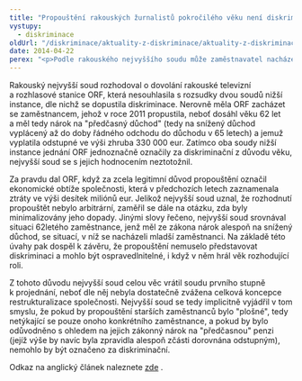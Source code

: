 ```yaml
---
title: "Propouštění rakouských žurnalistů pokročilého věku není diskriminační"
vystupy:
  - diskriminace
oldUrl: "/diskriminace/aktuality-z-diskriminace/aktuality-z-diskriminace-2014/propousteni-rakouskych-zurnalistu-pokrocileho-veku-neni-diskriminacni/"
date: 2014-04-22
perex: "<p>Podle rakouského nejvyššího soudu může zaměstnavatel nacházející se v ekonomicky obtížné situaci propouštět primárně ty zaměstnance, kteří již mají nárok na předčasný důchod.  </p>"
---
```


<!-- imported from the old website -->

<p class="align-blok">Rakouský nejvyšší soud rozhodoval o dovolání rakouské televizní a rozhlasové stanice ORF, která nesouhlasila s rozsudky dvou soudů nižší instance, dle nichž se dopustila diskriminace. Nerovně měla ORF zacházet se zaměstnancem, jehož v roce 2011 propustila, neboť dosáhl věku 62 let a měl tedy nárok na &quot;předčasný důchod&quot; (tedy na snížený důchod vyplácený až do doby řádného odchodu do důchodu v 65 letech) a jemuž vyplatila odstupné ve výši zhruba 330 000 eur. Zatímco oba soudy nižší instance jednání ORF jednoznačně označily za diskriminační z důvodu věku, nejvyšší soud se s jejich hodnocením neztotožnil.</p><p class="align-blok">Za pravdu dal ORF, když za zcela legitimní důvod propouštění označil ekonomické obtíže společnosti, která v předchozích letech zaznamenala ztráty ve výši desítek miliónů eur. Jelikož nejvyšší soud uznal, že rozhodnutí propouštět nebylo arbitrární, zaměřil se dále na otázku, zda byly minimalizovány jeho dopady. Jinými slovy řečeno, nejvyšší soud srovnával situaci 62letého zaměstnance, jenž měl ze zákona nárok alespoň na snížený důchod, se situací, v níž se nacházeli mladší zaměstnanci. Na základě této úvahy pak dospěl k závěru, že propouštění nemuselo představovat diskriminaci a mohlo být ospravedlnitelné, i když v něm hrál věk rozhodující roli.</p><p class="align-blok">Z tohoto důvodu nejvyšší soud celou věc vrátil soudu prvního stupně k projednání, neboť dle něj nebyla dostatečně zvážena celková koncepce restrukturalizace společnosti. Nejvyšší soud se tedy implicitně vyjádřil v tom smyslu, že pokud by propouštění starších zaměstnanců bylo &quot;plošné&quot;, tedy netýkající se pouze onoho konkrétního zaměstnance, a pokud by bylo odůvodněno s ohledem na jejich zákonný nárok na &quot;předčasnou&quot; penzi (jejíž výše by navíc byla zpravidla alespoň zčásti dorovnána odstupným), nemohlo by být označeno za diskriminační.</p><p class="align-blok">Odkaz na anglický článek naleznete <a title="Otevření do nového okna" href="http://www.non-discrimination.net/content/media/AT-25-supreme%20court%20on%20redundancy%20of%20older%20workers.pdf" target="_blank">zde</a> .</p>
